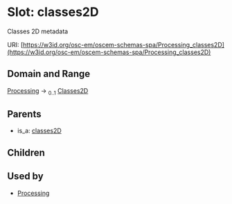
# Slot: classes2D

Classes 2D metadata

URI: [https://w3id.org/osc-em/oscem-schemas-spa/Processing_classes2D](https://w3id.org/osc-em/oscem-schemas-spa/Processing_classes2D)


## Domain and Range

[Processing](Processing.md) &#8594;  <sub>0..1</sub> [Classes2D](Classes2D.md)

## Parents

 *  is_a: [classes2D](classes2D.md)

## Children


## Used by

 * [Processing](Processing.md)
